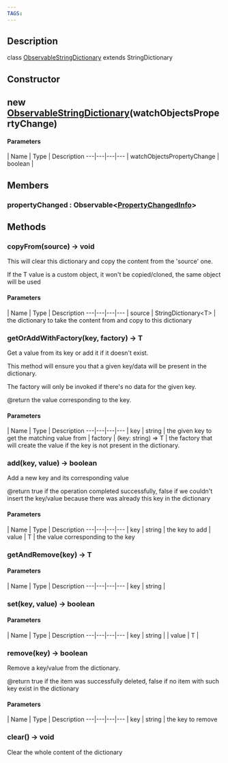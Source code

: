 ```yaml
---
TAGS:
---
```

## Description

class [ObservableStringDictionary](/classes/2.0/ObservableStringDictionary) extends StringDictionary



## Constructor

## new [ObservableStringDictionary](/classes/2.0/ObservableStringDictionary)(watchObjectsPropertyChange)



#### Parameters
 | Name | Type | Description
---|---|---|---
 | watchObjectsPropertyChange | boolean | 

## Members

### propertyChanged : Observable&lt;[PropertyChangedInfo](/classes/2.0/PropertyChangedInfo)&gt;



## Methods

### copyFrom(source) &rarr; void

This will clear this dictionary and copy the content from the 'source' one.

If the T value is a custom object, it won't be copied/cloned, the same object will be used

#### Parameters
 | Name | Type | Description
---|---|---|---
 | source | StringDictionary&lt;T&gt; |  the dictionary to take the content from and copy to this dictionary

### getOrAddWithFactory(key, factory) &rarr; T

Get a value from its key or add it if it doesn't exist.

This method will ensure you that a given key/data will be present in the dictionary.

The factory will only be invoked if there's no data for the given key.

@return the value corresponding to the key.

#### Parameters
 | Name | Type | Description
---|---|---|---
 | key | string |  the given key to get the matching value from
 | factory | (key: string) =&gt; T |  the factory that will create the value if the key is not present in the dictionary.
### add(key, value) &rarr; boolean

Add a new key and its corresponding value

@return true if the operation completed successfully, false if we couldn't insert the key/value because there was already this key in the dictionary

#### Parameters
 | Name | Type | Description
---|---|---|---
 | key | string |  the key to add
 | value | T |  the value corresponding to the key
### getAndRemove(key) &rarr; T



#### Parameters
 | Name | Type | Description
---|---|---|---
 | key | string | 

### set(key, value) &rarr; boolean



#### Parameters
 | Name | Type | Description
---|---|---|---
 | key | string | 
 | value | T | 
### remove(key) &rarr; boolean

Remove a key/value from the dictionary.

@return true if the item was successfully deleted, false if no item with such key exist in the dictionary

#### Parameters
 | Name | Type | Description
---|---|---|---
 | key | string |  the key to remove

### clear() &rarr; void

Clear the whole content of the dictionary
